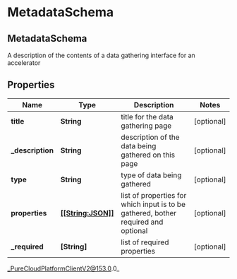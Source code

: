 # MetadataSchema

## MetadataSchema
A description of the contents of a data gathering interface for an accelerator

## Properties

|Name | Type | Description | Notes|
|------------ | ------------- | ------------- | -------------|
| **title** | **String** | title for the data gathering page | [optional] |
| **_description** | **String** | description of the data being gathered on this page | [optional] |
| **type** | **String** | type of data being gathered | [optional] |
| **properties** | [**[[String:JSON]]**](Dictionary) | list of properties for which input is to be gathered, bother required and optional | [optional] |
| **_required** | **[String]** | list of required properties | [optional] |



_PureCloudPlatformClientV2@153.0.0_
